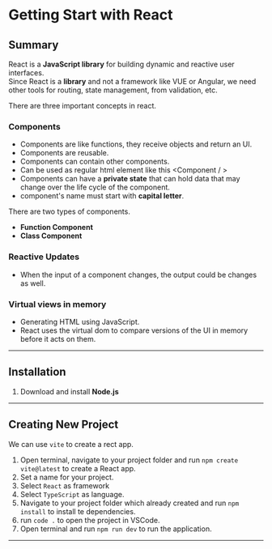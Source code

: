 # Getting Start with React

## Summary
React is a **JavaScript library** for building dynamic and reactive user interfaces.<br/>
Since React is a **library** and not a framework like VUE or Angular, we need other tools for routing, state management, from validation, etc. 

There are three important concepts in react.
### Components
* Components are like functions, they receive objects and return an UI.
* Components are reusable. 
* Components can contain other components.
* Can be used as regular html element like this <Component / >
* Components can have a **private state** that can hold data that may change over the life cycle of the component.
* component's name must start with **capital letter**.

There are two types of components.
* **Function Component**
* **Class Component**

### Reactive Updates
* When the input of a component changes, the output could be changes as well.

### Virtual views in memory
* Generating HTML using JavaScript.
* React uses the virtual dom to compare versions of the UI in memory before it acts on them.
---
## Installation
1. Download and install **Node.js** 
---
## Creating New Project
We can use `vite` to create a rect app. 
1. Open terminal, navigate to your project folder and run `npm create vite@latest` to create a React app.
2. Set a name for your project.
3. Select `React` as framework
4. Select `TypeScript` as language.
5. Navigate to your project folder which already created and run `npm install` to install te dependencies.
6. run `code .` to open the project in VSCode.
7. Open terminal and run `npm run dev` to run the application.
---
